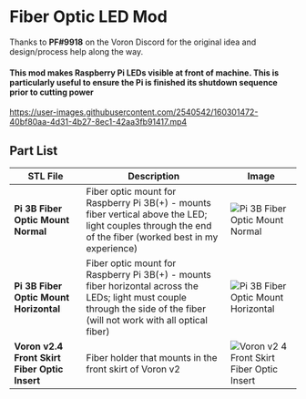 # Fiber Optic LED Mod

Thanks to **PF#9918** on the Voron Discord for the original idea and design/process help along the way. 

#### This mod makes Raspberry Pi LEDs visible at front of machine.  This is particularly useful to ensure the Pi is finished its shutdown sequence prior to cutting power

https://user-images.githubusercontent.com/2540542/160301472-40bf80aa-4d31-4b27-8ec1-42aa3fb91417.mp4

## Part List
| STL File | Description | Image |
| --- | --- | --- |
| **Pi 3B Fiber Optic Mount Normal** | Fiber optic mount for Raspberry Pi 3B(+) - mounts fiber vertical above the LED; light couples through the end of the fiber (worked best in my experience) | ![Pi 3B Fiber Optic Mount Normal](https://user-images.githubusercontent.com/2540542/160301752-9d2c598a-7a3c-4dd7-bb3d-7071755d836e.jpg) |
| **Pi 3B Fiber Optic Mount Horizontal** | Fiber optic mount for Raspberry Pi 3B(+) - mounts fiber horizontal across the LEDs; light must couple through the side of the fiber (will not work with all optical fiber) | ![Pi 3B Fiber Optic Mount Horizontal](https://user-images.githubusercontent.com/2540542/160301770-c73864fd-b9e3-48b6-8dac-ff0a0b5a39cb.jpg) | 
| **Voron v2.4 Front Skirt Fiber Optic Insert** | Fiber holder that mounts in the front skirt of Voron v2 | ![Voron v2 4 Front Skirt Fiber Optic Insert](https://user-images.githubusercontent.com/2540542/160301779-df3b16f0-783c-4b96-9b97-3c9c18a715c4.jpg) |
